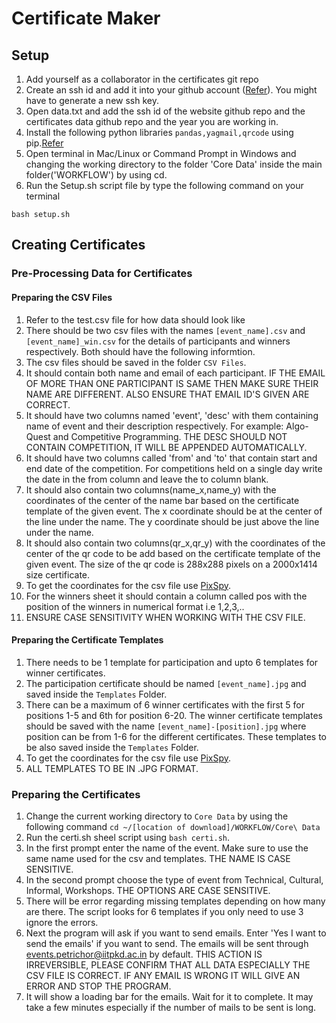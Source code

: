 
# Certificate Maker

## Setup

1) Add yourself as a collaborator in the certificates git repo
1) Create an ssh id and add it into your github account ([Refer](https://docs.github.com/en/authentication/connecting-to-github-with-ssh/adding-a-new-ssh-key-to-your-github-account)). You might have to generate a new ssh key.
3) Open data.txt and add the ssh id of the website github repo  and the certificates data github repo and the year you are working in.
4) Install the following python libraries `pandas,yagmail,qrcode` using pip.[Refer](https://packaging.python.org/en/latest/tutorials/installing-packages/#installing-from-pypi)
5) Open terminal in Mac/Linux or Command Prompt in Windows and changing the working directory to the folder 'Core Data' inside the main folder('WORKFLOW') by using cd.
6) Run the Setup.sh script file by type the following command on your terminal 
```
bash setup.sh
```
## Creating Certificates
### Pre-Processing Data for Certificates
#### Preparing the CSV Files
1. Refer to the test.csv file for how data should look like
2. There should be two csv files with the names `[event_name].csv` and `[event_name]_win.csv` for the details of participants and winners respectively. Both should have the following informtion.
3. The csv files should be saved in the folder `CSV Files`.
2. It should contain both name and email of each participant. IF THE EMAIL OF MORE THAN ONE PARTICIPANT IS SAME THEN MAKE SURE THEIR NAME ARE DIFFERENT. ALSO ENSURE THAT EMAIL ID'S GIVEN ARE CORRECT.
3. It should have two columns named 'event', 'desc' with them containing name of event and their description respectively. For example: Algo-Quest and Competitive Programming. THE DESC SHOULD NOT CONTAIN COMPETITION, IT WILL BE APPENDED AUTOMATICALLY.
4. It should have two columns called 'from' and 'to' that contain start and end date of the competition. For competitions held on a single day write the date in the from column and leave the to column blank.
5. It should also contain two columns(name_x,name_y) with the coordinates of the center of the name bar based on the certificate template of the given event. The x coordinate should be at the center of the line under the name. The y coordinate should be just above the line under the name.
6. It should also contain two columns(qr_x,qr_y) with the coordinates of the center of the qr code to be add based on the certificate template of the given event. The size of the qr code is 288x288 pixels on a 2000x1414 size certificate.
9. To get the coordinates for the csv file use [PixSpy](https://pixspy.com/).
7. For the winners sheet it should contain a column called pos with the position of the winners in numerical format i.e 1,2,3,..
8. ENSURE CASE SENSITIVITY WHEN WORKING WITH THE CSV FILE.

#### Preparing the Certificate Templates
1. There needs to be 1 template for participation and upto 6 templates for winner certificates.
2. The participation certificate should be named `[event_name].jpg` and saved inside the `Templates` Folder.
3. There can be a maximum of 6 winner certificates with the first 5 for positions 1-5 and 6th for position 6-20. The winner certificate templates should be saved with the name `[event_name]-[position].jpg` where position can be from 1-6 for the different certificates. These templates to be also saved inside the `Templates` Folder.
4. To get the coordinates for the csv file use [PixSpy](https://pixspy.com/).
5. ALL TEMPLATES TO BE IN .JPG FORMAT.

### Preparing the Certificates

1. Change the current working directory to `Core Data` by using the following command 
`cd ~/[location of download]/WORKFLOW/Core\ Data` 
2. Run the certi.sh sheel script using `bash certi.sh`.
3. In the first prompt enter the name of the event. Make sure to use the same name used for the csv and templates. THE NAME IS CASE SENSITIVE.
4. In the second prompt choose the type of event from Technical,  Cultural, Informal, Workshops. THE OPTIONS ARE CASE SENSITIVE.
5. There will be error regarding missing templates depending on how many are there. The script looks for 6 templates if you only need to use 3 ignore the errors.
6. Next the program will ask if you want to send emails. Enter 'Yes I want to send the emails' if you want to send. The emails will be sent through events.petrichor@iitpkd.ac.in by default. THIS ACTION IS IRREVERSIBLE, PLEASE CONFIRM THAT ALL DATA ESPECIALLY THE CSV FILE IS CORRECT. IF ANY EMAIL IS WRONG IT WILL GIVE AN ERROR AND STOP THE PROGRAM.
7. It will show a loading bar for the emails. Wait for it to complete. It may take a few minutes especially if the number of mails to be sent is long.

